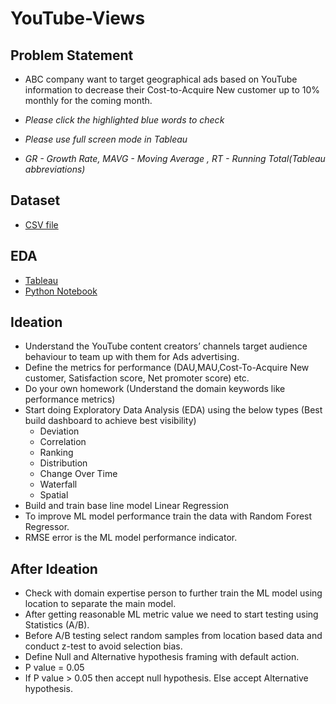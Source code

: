 # YouTube-Views

## Problem Statement
- ABC company want to target geographical ads based on YouTube information to decrease their Cost-to-Acquire New customer up to 10% monthly for the coming month. 

 - *Please click the highlighted blue words to check*
 - *Please use full screen mode in Tableau*
 - *GR - Growth Rate, MAVG - Moving Average , RT - Running Total(Tableau abbreviations)*
 
## Dataset
- [CSV file](https://drive.google.com/file/d/1J3s9RBfzwPlIUHfNLAkwo3omPYC-bv6G/view?usp=sharing) 

## EDA
- [Tableau](https://public.tableau.com/profile/monisha.anila#!/vizhome/YouTubeLikes/Story1) 
- [Python Notebook](https://colab.research.google.com/drive/1uQ88sNvEm-oBryeRLtU_2ALrTKGUdPLu?usp=sharing)

## Ideation
- Understand the YouTube content creators’ channels target audience behaviour to team up with them for Ads advertising.
- Define the metrics for performance (DAU,MAU,Cost-To-Acquire New customer, Satisfaction score, Net promoter score) etc.
- Do your own homework (Understand the domain keywords like performance metrics)
- Start doing Exploratory Data Analysis (EDA) using the below types (Best build dashboard to achieve best visibility)
  - Deviation
  - Correlation
  - Ranking 
  - Distribution
  - Change Over Time
  - Waterfall
  - Spatial 
- Build and train base line model Linear Regression
- To improve ML model performance train the data with Random Forest Regressor. 
- RMSE error is the ML model performance indicator.

## After Ideation
- Check with domain expertise person to further train the ML model using location to separate the main model.
- After getting reasonable ML metric value we need to start testing using Statistics (A/B).
- Before A/B testing select random samples from location based data and conduct z-test to avoid selection bias.
- Define Null and Alternative hypothesis framing with default action.
- P value = 0.05 
- If P value > 0.05 then accept null hypothesis. Else accept Alternative hypothesis.
